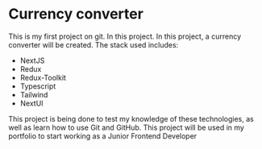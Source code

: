 # Currency converter

This is my first project on git. In this project. In this project, a currency converter will be created. The stack used includes:

* NextJS
* Redux
* Redux-Toolkit
* Typescript
* Tailwind
* NextUI

This project is being done to test my knowledge of these technologies, as well as learn how to use Git and GitHub. This project will be used in my portfolio to start working as a Junior Frontend Developer

